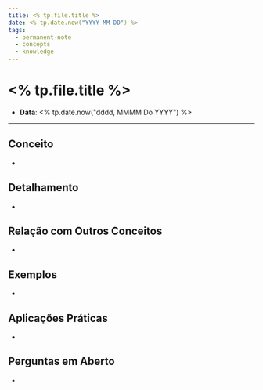 ```yaml
---
title: <% tp.file.title %>
date: <% tp.date.now("YYYY-MM-DD") %>
tags:
  - permanent-note
  - concepts
  - knowledge
---
```


# <% tp.file.title %>

- **Data**: <% tp.date.now("dddd, MMMM Do YYYY") %>

---

## Conceito

- 

## Detalhamento

- 

## Relação com Outros Conceitos

- 

## Exemplos

- 

## Aplicações Práticas

- 

## Perguntas em Aberto

- 
